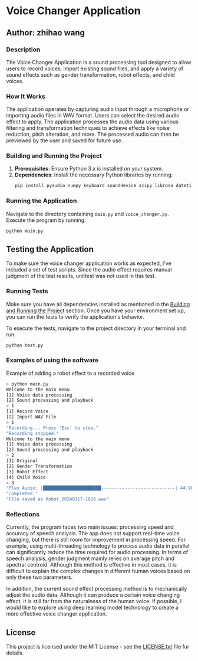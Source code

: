 # Voice Changer Application

## Author: zhihao wang

### Description
The Voice Changer Application is a sound processing tool designed to allow users to record voices, import existing sound files, and apply a variety of sound effects such as gender transformation, robot effects, and child voices.

### How It Works
The application operates by capturing audio input through a microphone or importing audio files in WAV format. Users can select the desired audio effect to apply. The application processes the audio data using various filtering and transformation techniques to achieve effects like noise reduction, pitch alteration, and more. The processed audio can then be previewed by the user and saved for future use.

### Building and Running the Project
1. **Prerequisites**: Ensure Python 3.x is installed on your system.
2. **Dependencies**: Install the necessary Python libraries by running:
   ```bash
   pip install pyaudio numpy keyboard sounddevice scipy librosa datetime
   ```
### Running the Application
Navigate to the directory containing `main.py` and `voice_changer.py`.  
Execute the program by running:  
   ```bash
   python main.py
   ```
## Testing the Application

To make sure the voice changer application works as expected, I've included a set of test scripts. Since the audio effect requires manual judgment of the test results, unittest was not used in this test.

### Running Tests

Make sure you have all dependencies installed as mentioned in the [Building and Running the Project](#building-and-running-the-project) section. Once you have your environment set up, you can run the tests to verify the application's behavior.

To execute the tests, navigate to the project directory in your terminal and run:

   ```bash
   python test.py
   ```

### Examples of using the software
   Example of adding a robot effect to a recorded voice
   ```bash
   > python main.py
   Welcome to the main menu
   [1] Voice data processing
   [2] Sound processing and playback
   > 1
   [1] Record Voice
   [2] Import WAV File
   > 1
   "Recording... Press 'Esc' to stop."
   "Recording stopped."
   Welcome to the main menu
   [1] Voice data processing
   [2] Sound processing and playback
   > 2
   [1] Original
   [2] Gender Transformation
   [3] Robot Effect
   [4] Child Voice
   > 3
   "Play Audio: |██████████████████████----------------------------| 44.98%"
   "completed."
   "File saved as Robot_20240317-1826.wav"
   ```

### Reflections

Currently, the program faces two main issues: processing speed and accuracy of speech analysis. The app does not support real-time voice changing, but there is still room for improvement in processing speed. For example, using multi-threading technology to process audio data in parallel can significantly reduce the time required for audio processing. In terms of speech analysis, gender judgment mainly relies on average pitch and spectral centroid. Although this method is effective in most cases, it is difficult to explain the complex changes in different human voices based on only these two parameters.

In addition, the current sound effect processing method is to mechanically adjust the audio data. Although it can produce a certain voice changing effect, it is still far from the naturalness of the human voice. If possible, I would like to explore using deep learning model technology to create a more effective voice changer application.

## License

This project is licensed under the MIT License - see the [LICENSE.txt](LICENSE.txt) file for details.


